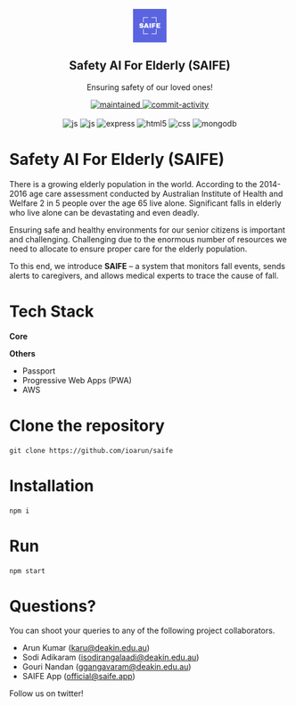 <p align="center">
 <img width="60px" src="public/assets/saife-logo.png" align="center" alt="Safety AI For Elderly (SAIFE)" />
 <h2 align="center">Safety AI For Elderly (SAIFE)</h2>
 <p align="center">Ensuring safety of our loved ones!</p>
</p>
  <p align="center">
  <a href="https://github.com/ioarun/ioarun/commits/master">
    <img alt="maintained" src="https://img.shields.io/badge/maintained-yes-green.svg">
</a>
<a href="http://badges.mit-license.org">
    <img alt="commit-activity" src="http://img.shields.io/:license-mit-blue.svg?style=flat-square">
</a> 
<br>
<br>

<img alt="js" src="https://img.shields.io/badge/javascript-%23323330.svg?style=for-the-badge&logo=javascript&logoColor=%23F7DF1E"/>
<img alt="js" src="https://img.shields.io/badge/node.js-6DA55F?style=for-the-badge&logo=node.js&logoColor=white"/>
<img alt="express" src="https://img.shields.io/badge/express.js-%23404d59.svg?style=for-the-badge&logo=express&logoColor=%2361DAFB"/>
<img alt="html5" src="https://img.shields.io/badge/html5-%23E34F26.svg?style=for-the-badge&logo=html5&logoColor=white"/>
<img alt="css" src="https://img.shields.io/badge/css3-%231572B6.svg?style=for-the-badge&logo=css3&logoColor=white"/>
<img alt="mongodb" src="https://img.shields.io/badge/MongoDB-%234ea94b.svg?style=for-the-badge&logo=mongodb&logoColor=white"/>
</p>

#  Safety AI For Elderly (SAIFE)

There is a growing elderly population in the world. According to the 2014-2016 age care assessment conducted by Australian Institute of Health and Welfare 2 in 5 people over the age 65 live alone. Significant falls in elderly who live alone can be devastating and even deadly.

Ensuring safe and healthy environments for our senior citizens is important and challenging. Challenging due to the enormous number of resources we need to allocate to ensure proper care for the elderly population.

To this end, we introduce 
**SAIFE** – a system that monitors fall events, sends alerts to caregivers, and allows medical experts to trace the cause of fall.



# Tech Stack

**Core**



**Others**

* Passport
* Progressive Web Apps (PWA)
* AWS


# Clone the repository

```
git clone https://github.com/ioarun/saife
```

# Installation

```
npm i
```
# Run

```
npm start
```

# Questions?

You can shoot your queries to any of the following project collaborators.

* Arun Kumar (karu@deakin.edu.au)
* Sodi Adikaram (isodirangalaadi@deakin.edu.au)
* Gouri Nandan (ggangavaram@deakin.edu.au)
* SAIFE App (official@saife.app)

Follow us on twitter! 
